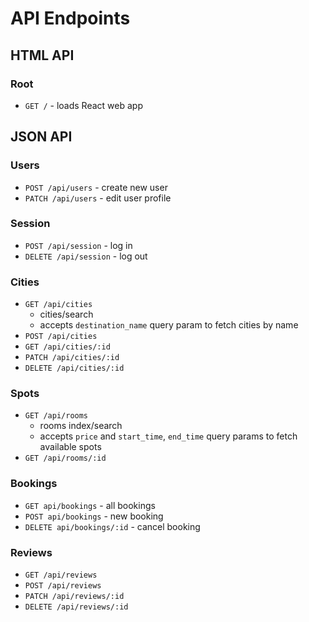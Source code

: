 # API Endpoints

## HTML API

### Root

- `GET /` - loads React web app

## JSON API

### Users

- `POST /api/users` - create new user
- `PATCH /api/users` - edit user profile

### Session

- `POST /api/session` - log in
- `DELETE /api/session` - log out

### Cities

- `GET /api/cities`
  - cities/search
  - accepts `destination_name` query param to fetch cities by name
- `POST /api/cities`
- `GET /api/cities/:id`
- `PATCH /api/cities/:id`
- `DELETE /api/cities/:id`

### Spots

- `GET /api/rooms`
  - rooms index/search
  - accepts `price` and `start_time`, `end_time` query params to fetch available spots
- `GET /api/rooms/:id`

### Bookings

- `GET api/bookings` - all bookings
- `POST api/bookings` - new booking
- `DELETE api/bookings/:id` - cancel booking


### Reviews

- `GET /api/reviews`
- `POST /api/reviews`
- `PATCH /api/reviews/:id`
- `DELETE /api/reviews/:id`
